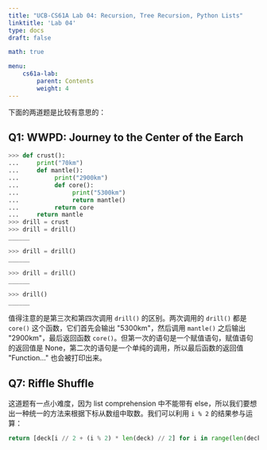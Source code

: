 ```yaml
---
title: "UCB-CS61A Lab 04: Recursion, Tree Recursion, Python Lists"
linktitle: 'Lab 04'
type: docs
draft: false

math: true

menu:
    cs61a-lab:
        parent: Contents
        weight: 4
---
```


下面的两道题是比较有意思的：

## Q1: WWPD: Journey to the Center of the Earch

```python
>>> def crust():
...     print("70km")
...     def mantle():
...          print("2900km")
...          def core():
...               print("5300km")
...               return mantle()
...          return core
...     return mantle
>>> drill = crust
>>> drill = drill()
______

>>> drill = drill()
______

>>> drill = drill()
______

>>> drill()
______
```

值得注意的是第三次和第四次调用 `drill()` 的区别。两次调用的 `drill()` 都是 `core()` 这个函数，它们首先会输出 "5300km"，然后调用 `mantle()` 之后输出 "2900km"，最后返回函数 `core()`。但第一次的语句是一个赋值语句，赋值语句的返回值是 None，第二次的语句是一个单纯的调用，所以最后函数的返回值 "Function..." 也会被打印出来。

## Q7: Riffle Shuffle

这道题有一点小难度，因为 list comprehension 中不能带有 else，所以我们要想出一种统一的方法来根据下标从数组中取数。我们可以利用 `i % 2` 的结果参与运算：

```python
return [deck[i // 2 + (i % 2) * len(deck) // 2] for i in range(len(deck))]
```

